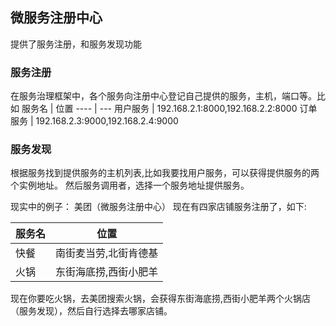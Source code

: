 ## 微服务注册中心
提供了服务注册，和服务发现功能
### 服务注册

在服务治理框架中，各个服务向注册中心登记自己提供的服务，主机，端口等。比如
服务名 | 位置
---- | ---
用户服务 | 192.168.2.1:8000,192.168.2.2:8000
订单服务 | 192.168.2.3:9000,192.168.2.4:9000

### 服务发现
根据服务找到提供服务的主机列表,比如我要找用户服务，可以获得提供服务的两个实例地址。
然后服务调用者，选择一个服务地址提供服务。

现实中的例子：
美团（微服务注册中心）
现在有四家店铺服务注册了，如下:

服务名 | 位置
---- | ---
快餐 | 南街麦当劳,北街肯德基
火锅 | 东街海底捞,西街小肥羊

现在你要吃火锅，去美团搜索火锅，会获得东街海底捞,西街小肥羊两个火锅店（服务发现），然后自行选择去哪家店铺。

